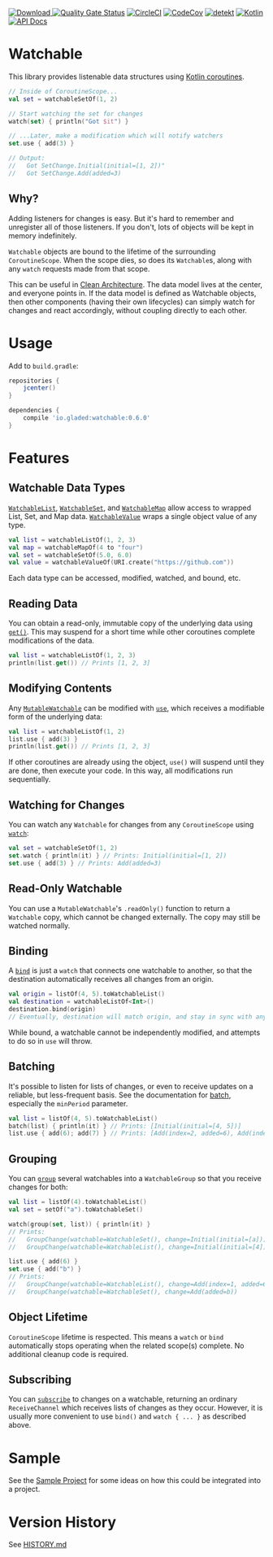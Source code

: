 [ ![Download](https://api.bintray.com/packages/gladed/watchable/watchable/images/download.svg?version=0.6.0) ](https://bintray.com/gladed/watchable/watchable/0.6.0/link)
[![Quality Gate Status](https://sonarcloud.io/api/project_badges/measure?project=gladed_watchable&metric=alert_status)](https://sonarcloud.io/dashboard?id=gladed_watchable)
[![CircleCI](https://circleci.com/gh/gladed/watchable.svg?style=svg)](https://circleci.com/gh/gladed/watchable)
[![CodeCov](https://codecov.io/github/gladed/watchable/coverage.svg?branch=master)](https://codecov.io/github/gladed/watchable)
[![detekt](https://img.shields.io/badge/code%20style-%E2%9D%A4-FF4081.svg)](https://arturbosch.github.io/detekt/)
[![Kotlin](https://img.shields.io/badge/Kotlin-1.3.21-blue.svg)](https://kotlinlang.org/)
[![API Docs](https://img.shields.io/badge/API_Docs-0.6.0-purple.svg)](https://gladed.github.io/watchable/0.6.0/io.gladed.watchable/)

# Watchable

This library provides listenable data structures using [Kotlin coroutines](https://kotlinlang.org/docs/reference/coroutines-overview.html).

```kotlin
// Inside of CoroutineScope...
val set = watchableSetOf(1, 2)

// Start watching the set for changes
watch(set) { println("Got $it") }

// ...Later, make a modification which will notify watchers
set.use { add(3) }

// Output:
//   Got SetChange.Initial(initial=[1, 2])"
//   Got SetChange.Add(added=3)
```

## Why?

Adding listeners for changes is easy. But it's hard to remember and unregister all of those listeners. If you don't, lots of objects will be kept in memory indefinitely.

`Watchable` objects are bound to the lifetime of the surrounding `CoroutineScope`. When the scope dies, so does its `Watchable`s, along with any `watch` requests made from that scope.

This can be useful in [Clean Architecture](https://blog.cleancoder.com/uncle-bob/2012/08/13/the-clean-architecture.html). The data model lives at the center, and everyone points in. If the data model is defined as Watchable objects, then other components (having their own lifecycles) can simply watch for changes and react accordingly, without coupling directly to each other.

# Usage

Add to `build.gradle`:

```gradle
repositories {
    jcenter()
}

dependencies {
    compile 'io.gladed:watchable:0.6.0'
}
```

# Features

## Watchable Data Types

[`WatchableList`](https://gladed.github.io/watchable/latest/io.gladed.watchable/-watchable-list/), [`WatchableSet`](https://gladed.github.io/watchable/latest/io.gladed.watchable/-watchable-set/), and [`WatchableMap`](https://gladed.github.io/watchable/latest/io.gladed.watchable/-watchable-map/) allow access to wrapped List, Set, and Map data. [`WatchableValue`](https://gladed.github.io/watchable/latest/io.gladed.watchable/-watchable-value/) wraps a single object value of any type.

```kotlin
val list = watchableListOf(1, 2, 3)
val map = watchableMapOf(4 to "four")
val set = watchableSetOf(5.0, 6.0)
val value = watchableValueOf(URI.create("https://github.com"))
```

Each data type can be accessed, modified, watched, and bound, etc.

## Reading Data

You can obtain a read-only, immutable copy of the underlying data using [`get()`](https://gladed.github.io/watchable/latest/io.gladed.watchable/-watchable/get.html). This may suspend for a short time while other coroutines complete modifications of the data.

```kotlin
val list = watchableListOf(1, 2, 3)
println(list.get()) // Prints [1, 2, 3]
```

## Modifying Contents

Any [`MutableWatchable`](https://gladed.github.io/watchable/latest/io.gladed.watchable/-mutable-watchable/) can be modified with [`use`](https://gladed.github.io/watchable/latest/io.gladed.watchable/-mutable-watchable/use.html), which receives a modifiable form of the underlying data:

```kotlin
val list = watchableListOf(1, 2)
list.use { add(3) }
println(list.get()) // Prints [1, 2, 3]
```  

If other coroutines are already using the object, `use()` will suspend until they are done, then execute your code. In this way, all modifications run sequentially.

## Watching for Changes

You can watch any `Watchable` for changes from any `CoroutineScope` using [`watch`](https://gladed.github.io/watchable/latest/io.gladed.watchable/-watchable/watch.html):

```kotlin
val set = watchableSetOf(1, 2)
set.watch { println(it) } // Prints: Initial(initial=[1, 2])
set.use { add(3) } // Prints: Add(added=3)
```

## Read-Only Watchable

You can use a `MutableWatchable`'s `.readOnly()` function to return a `Watchable` copy, which cannot be changed externally. The copy may still be watched normally.

## Binding

A [`bind`](https://gladed.github.io/watchable/latest/io.gladed.watchable/-mutable-watchable/bind.html) is just a `watch` that connects one watchable to another, so that the destination automatically receives all changes from an origin.

```kotlin
val origin = listOf(4, 5).toWatchableList()
val destination = watchableListOf<Int>()
destination.bind(origin)
// Eventually, destination will match origin, and stay in sync with any further changes to origin.
```

While bound, a watchable cannot be independently modified, and attempts to do so in `use` will throw.

## Batching

It's possible to listen for lists of changes, or even to receive updates on a reliable, but less-frequent basis. See the documentation for [batch](https://gladed.github.io/watchable/latest/io.gladed.watchable/kotlinx.coroutines.-coroutine-scope/batch.html), especially the `minPeriod` parameter.

```kotlin
val list = listOf(4, 5).toWatchableList()
batch(list) { println(it) } // Prints: [Initial(initial=[4, 5])]
list.use { add(6); add(7) } // Prints: [Add(index=2, added=6), Add(index=3, added=7)]
```

## Grouping

You can [`group`](https://gladed.github.io/watchable/latest/io.gladed.watchable/group.html) several watchables into a `WatchableGroup` so that you receive changes for both:

```kotlin
val list = listOf(4).toWatchableList()
val set = setOf("a").toWatchableSet()

watch(group(set, list)) { println(it) }
// Prints:
//   GroupChange(watchable=WatchableSet(), change=Initial(initial=[a]))
//   GroupChange(watchable=WatchableList(), change=Initial(initial=[4]))

list.use { add(6) }
set.use { add("b") }
// Prints:
//   GroupChange(watchable=WatchableList(), change=Add(index=1, added=6))
//   GroupChange(watchable=WatchableSet(), change=Add(added=b))
```

## Object Lifetime

`CoroutineScope` lifetime is respected. This means a `watch` or `bind` automatically stops operating when the related scope(s) complete. No additional cleanup code is required.

## Subscribing

You can [`subscribe`](https://gladed.github.io/watchable/latest/io.gladed.watchable/-watchable/subscribe.html) to changes on a watchable, returning an ordinary `ReceiveChannel` which receives lists of changes as they occur. However, it is usually more convenient to use `bind()` and `watch { ... }` as described above.

# Sample

See the [Sample Project](/sample) for some ideas on how this could be integrated into a project.

# Version History

See [HISTORY.md](HISTORY.md)
